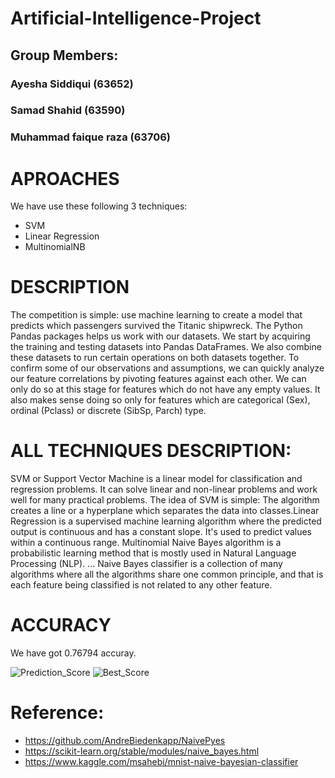 # Artificial-Intelligence-Project
## Group Members:
### Ayesha Siddiqui (63652)
### Samad Shahid (63590)
### Muhammad faique raza (63706)

# APROACHES
We have use these following 3 techniques:

* SVM
* Linear Regression
* MultinomialNB

# DESCRIPTION
The competition is simple: use machine learning to create a model that predicts which passengers survived the Titanic shipwreck. The Python Pandas packages helps us work with our datasets. We start by acquiring the training and testing datasets into Pandas DataFrames. We also combine these datasets to run certain operations on both datasets together. To confirm some of our observations and assumptions, we can quickly analyze our feature correlations by pivoting features against each other. We can only do so at this stage for features which do not have any empty values. It also makes sense doing so only for features which are categorical (Sex), ordinal (Pclass) or discrete (SibSp, Parch) type.

# ALL TECHNIQUES DESCRIPTION:
SVM or Support Vector Machine is a linear model for classification and regression problems. It can solve linear and non-linear problems and work well for many practical problems. The idea of SVM is simple: The algorithm creates a line or a hyperplane which separates the data into classes.Linear Regression is a supervised machine learning algorithm where the predicted output is continuous and has a constant slope. It's used to predict values within a continuous range. Multinomial Naive Bayes algorithm is a probabilistic learning method that is mostly used in Natural Language Processing (NLP). ... Naive Bayes classifier is a collection of many algorithms where all the algorithms share one common principle, and that is each feature being classified is not related to any other feature.

 # ACCURACY
We have got 0.76794 accuray.


![Prediction_Score](https://user-images.githubusercontent.com/86402192/126363865-dee7218e-aeba-4345-af6a-0ce269786f1e.PNG)
![Best_Score](https://user-images.githubusercontent.com/86402192/126363957-ed34b5df-cc40-48b6-9c9d-d31b3df654ed.PNG)

# Reference:
* https://github.com/AndreBiedenkapp/NaivePyes
* https://scikit-learn.org/stable/modules/naive_bayes.html
* https://www.kaggle.com/msahebi/mnist-naive-bayesian-classifier
